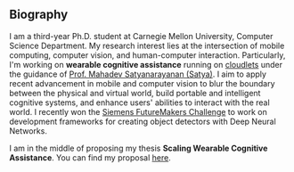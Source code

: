 <section class="thirteen columns" markdown="1">

# Biography

I am a third-year Ph.D. student at Carnegie Mellon University, Computer Science Department. My research interest lies at the intersection of mobile computing, computer vision, and human-computer interaction. Particularly, I'm working on **wearable cognitive assistance** running on [cloudlets](http://elijah.cs.cmu.edu/) under the guidance of [Prof. Mahadev Satyanarayanan (Satya)](https://www.cs.cmu.edu/~satya/). I aim to apply recent advancement in mobile and computer vision to blur the boundary between the physical and virtual world, build portable and intelligent cognitive systems, and enhance users' abilities to interact with the real world. I recently won the [Siemens FutureMakers Challenge](http://news.usa.siemens.biz/press-release/siemens-usa/siemens-leading-us-universities-host-series-rd-challenges-bolster-innovati) to work on development frameworks for creating object detectors with Deep Neural Networks.

I am in the middle of proposing my thesis **Scaling Wearable Cognitive
Assistance**. You can find my proposal [here](assets/proposal.pdf).
</section>
